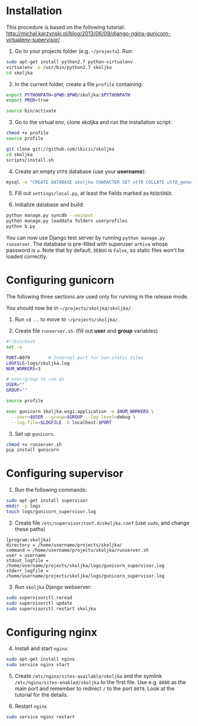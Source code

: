 # Installation

This procedure is based on the following tutorial:
http://michal.karzynski.pl/blog/2013/06/09/django-nginx-gunicorn-virtualenv-supervisor/

1. Go to your projects folder (e.g. `~/projects`). Run:
  ```sh
  sudo apt-get install python2.7 python-virtualenv
  virtualenv -p /usr/bin/python2.7 skoljka
  cd skoljka
  ```

2. In the current folder, create a file `profile` containing:
  ```sh
  export PYTHONPATH=$PWD:$PWD/skoljka:$PYTHONPATH
  export PROD=true

  source bin/activate
  ```

3. Go to the virtual env, clone skoljka and run the installation script:
  ```sh
  chmod +x profile
  source profile

  git clone git://github.com/ikicic/skoljka
  cd skoljka
  scripts/install.sh
  ```

4. Create an empty `UTF8` database (use your **username**):
  ```sh
  mysql -e "CREATE DATABASE skoljka CHARACTER SET utf8 COLLATE utf8_general_ci;" -u username -p
  ```

5. Fill out `settings/local.py`, at least the fields marked as `REQUIRED`.

6. Initialize database and build:
  ```sh
  python manage.py syncdb --noinput
  python manage.py loaddata folders userprofiles
  python b.py
  ```
  You can now use Django test server by running `python manage.py runserver`. The database is pre-filled with superuser `arhiva` whose password is `a`. Note that by default, `DEBUG` is `False`, so static files won't be loaded correctly.

# Configuring gunicorn

The following three sections are used only for running in the release mode.

You should now be in `~/projects/skoljka/skoljka/`.

1. Run `cd ..` to move to `~/projects/skoljka/`.

2. Create file `runserver.sh`. (fill out **user** and **group** variables)
  ```sh
  #!/bin/bash
  set -e

  PORT=8079       # Internal port for non-static files
  LOGFILE=logs/skoljka.log
  NUM_WORKERS=3

  # user/group to run as
  USER=""
  GROUP=""

  source profile

  exec gunicorn skoljka.wsgi:application -w $NUM_WORKERS \
    --user=$USER --group=$GROUP --log-level=debug \
    --log-file=$LOGFILE -b localhost:$PORT
  ```

3. Set up `gunicorn`.
  ```sh
  chmod +x runserver.sh
  pip install gunicorn
  ```


# Configuring supervisor

1. Run the following commands:
  ```sh
  sudo apt-get install supervisor
  mkdir -p logs
  touch logs/gunicorn_supervisor.log
  ```

2. Create file `/etc/supervisor/conf.d/skoljka.conf` (use `sudo`, and change these paths)
  ```
  [program:skoljka]
  directory = /home/username/projects/skoljka/
  command = /home/username/projects/skoljka/runserver.sh
  user = username
  stdout_logfile = /home/username/projects/skoljka/logs/gunicorn_supervisor.log
  stderr_logfile = /home/username/projects/skoljka/logs/gunicorn_supervisor.log
  ```

3. Run `skoljka` Django webserver:
  ```sh
  sudo supervisorctl reread
  sudo supervisorctl update
  sudo supervisorctl restart skoljka
  ```

# Configuring nginx

4. Install and start `nginx`:
  ```sh
  sudo apt-get install nginx
  sudo service nginx start
  ```

5. Create `/etc/nginx/sites-available/skoljka` and the symlink `/etc/nginx/sites-enabled/skoljka` to the first file. Use e.g. `8080` as the main port and remember to redirect `/` to the port `8079`. Look at the tutorial for the details.

6. Restart `nginx`
  ```sh
  sudo service nginx restart
  ```

